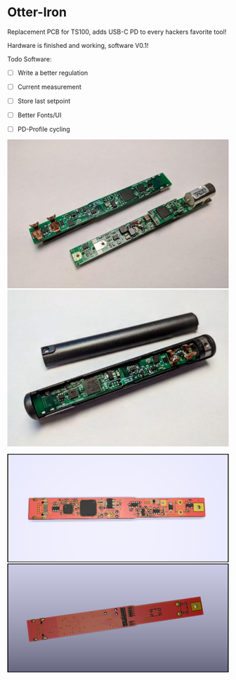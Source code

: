 # Otter-Iron

Replacement PCB for TS100, adds USB-C PD to every hackers favorite tool!

Hardware is finished and working, software V0.1!

Todo Software:
 - [ ] Write a better regulation
 - [ ] Current measurement
 - [ ] Store last setpoint
 - [ ] Better Fonts/UI
 - [ ] PD-Profile cycling
 

![3](images/3.jpg)
![4](images/4.jpg)

![Front](images/front.png)
![Back](images/back.png)

